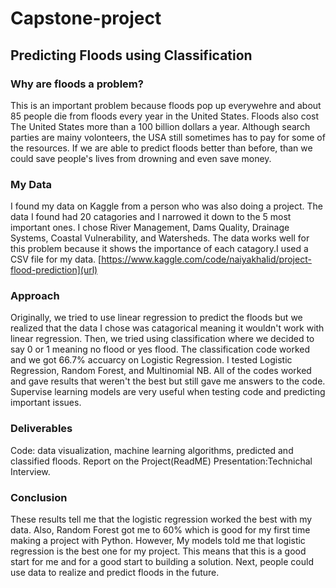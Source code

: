 # Capstone-project 
## Predicting Floods using Classification
### Why are floods a problem?
This is an important problem because floods pop up everywehre and about 85 people die from floods every year in the United States. Floods also cost The United States more than a 100 billion dollars a year. Although search parties are mainy volonteers, the USA still sometimes has to pay for some of the resources. If we are able to predict floods better than before, than we could save people's lives from drowning and even save money.

### My Data
I found my data on Kaggle from a person who was also doing a project. The data I found had 20 catagories and I narrowed it down to the 5 most important ones. I chose River Management, Dams Quality, Drainage Systems, Coastal Vulnerability, and Watersheds. The data works well for this problem because it shows the importance of each catagory.I used a CSV file for my data. [https://www.kaggle.com/code/naiyakhalid/project-flood-prediction](url)

### Approach
Originally, we tried to use linear regression to predict the floods but we realized that the data I chose was catagorical meaning it wouldn't work with linear regression. Then, we tried using classification where we decided to say 0 or 1 meaning no flood or yes flood. The classification code worked and we got 66.7% accuarcy on Logistic Regression. I tested Logistic Regression, Random Forest, and Multinomial NB. All of the codes worked and gave results that weren't the best but still gave me answers to the code. Supervise learning models are very useful when testing code and predicting important issues.

### Deliverables
Code: data visualization, machine learning algorithms, predicted and classified floods. Report on the Project(ReadME) Presentation:Technichal Interview. 

### Conclusion
These results tell me that the logistic regression worked the best with my data. Also, Random Forest  got me to 60% which is good for my first time making a project with Python. However, My models told me that logistic regression is the best one for my project. This means that this is a good start for me and for a good start to building a solution. Next, people could use data to realize and predict floods in the future.
